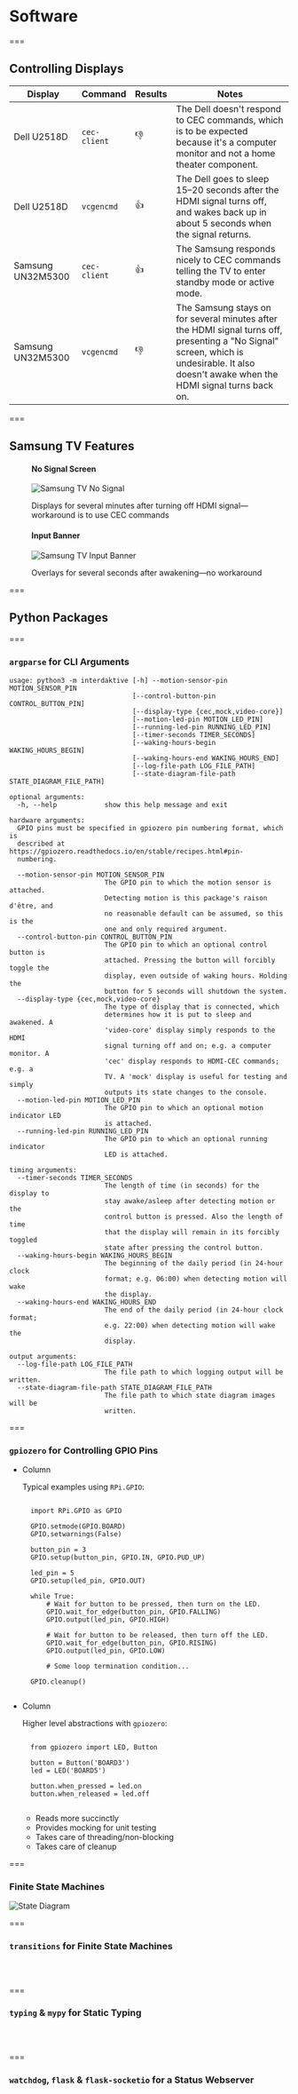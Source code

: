 <!-- .slide: id="software-software" -->
# Software

===
<!-- .slide: class="columns layout" id="software-controlling-displays" -->
## Controlling Displays

<style>
    #software-controlling-displays table {
        font-size: smaller;
    }
    #software-controlling-displays table td {
        vertical-align: middle;
    }
    #software-controlling-displays table td:nth-of-type(2) {
        white-space: nowrap;
    }
    #software-controlling-displays table td:nth-of-type(3) {
        font-size: larger;
        text-align: center;
    }
</style>

| Display           | Command      | Results | Notes                                                                                                                                                                                      |
| ----------------- | ------------ | ------- | ------------------------------------------------------------------------------------------------------------------------------------------------------------------------------------------ |
| Dell U2518D       | `cec-client` | 👎       | The Dell doesn't respond to CEC commands, which is to be expected because it's a computer monitor and not a home theater component.                                                        |
| Dell U2518D       | `vcgencmd`   | 👍       | The Dell goes to sleep 15–20 seconds after the HDMI signal turns off, and wakes back up in about 5 seconds when the signal returns.                                                        |
| Samsung UN32M5300 | `cec-client` | 👍       | The Samsung responds nicely to CEC commands telling the TV to enter standby mode or active mode.                                                                                           |
| Samsung UN32M5300 | `vcgencmd`   | 👎       | The Samsung stays on for several minutes after the HDMI signal turns off, presenting a "No Signal" screen, which is undesirable. It also doesn't awake when the HDMI signal turns back on. |

===
<!-- .slide: id="software-samsung-tv-features" -->
## Samsung TV Features

<style>
    #software-samsung-tv-features img {
        height: 600px;
    }
</style>

<div class="figures equisized">
    <figure>
        <h4>No Signal Screen</h4>
        <p>
            <img title="Samsung TV No Signal" src="slides/software/samsung-tv-no-signal.jpg" />
        </p>
        <figcaption>Displays for several minutes after turning off HDMI signal&mdash;workaround is to use CEC commands</figcaption>
    </figure>
    <figure>
        <h4>Input Banner</h4>
        <p>
            <img title="Samsung TV Input Banner" src="slides/software/samsung-tv-input-banner.jpg" />
        </p>
        <figcaption>Overlays for several seconds after awakening&mdash;no workaround</figcaption>
    </figure>
</div>

===
<!-- .slide: id="software-python-packages" -->
## Python Packages

===
### `argparse` for CLI Arguments

```plaintext
usage: python3 -m interdaktive [-h] --motion-sensor-pin MOTION_SENSOR_PIN
                               [--control-button-pin CONTROL_BUTTON_PIN]
                               [--display-type {cec,mock,video-core}]
                               [--motion-led-pin MOTION_LED_PIN]
                               [--running-led-pin RUNNING_LED_PIN]
                               [--timer-seconds TIMER_SECONDS]
                               [--waking-hours-begin WAKING_HOURS_BEGIN]
                               [--waking-hours-end WAKING_HOURS_END]
                               [--log-file-path LOG_FILE_PATH]
                               [--state-diagram-file-path STATE_DIAGRAM_FILE_PATH]

optional arguments:
  -h, --help            show this help message and exit

hardware arguments:
  GPIO pins must be specified in gpiozero pin numbering format, which is
  described at https://gpiozero.readthedocs.io/en/stable/recipes.html#pin-
  numbering.

  --motion-sensor-pin MOTION_SENSOR_PIN
                        The GPIO pin to which the motion sensor is attached.
                        Detecting motion is this package's raison d'être, and
                        no reasonable default can be assumed, so this is the
                        one and only required argument.
  --control-button-pin CONTROL_BUTTON_PIN
                        The GPIO pin to which an optional control button is
                        attached. Pressing the button will forcibly toggle the
                        display, even outside of waking hours. Holding the
                        button for 5 seconds will shutdown the system.
  --display-type {cec,mock,video-core}
                        The type of display that is connected, which
                        determines how it is put to sleep and awakened. A
                        'video-core' display simply responds to the HDMI
                        signal turning off and on; e.g. a computer monitor. A
                        'cec' display responds to HDMI-CEC commands; e.g. a
                        TV. A 'mock' display is useful for testing and simply
                        outputs its state changes to the console.
  --motion-led-pin MOTION_LED_PIN
                        The GPIO pin to which an optional motion indicator LED
                        is attached.
  --running-led-pin RUNNING_LED_PIN
                        The GPIO pin to which an optional running indicator
                        LED is attached.

timing arguments:
  --timer-seconds TIMER_SECONDS
                        The length of time (in seconds) for the display to
                        stay awake/asleep after detecting motion or the
                        control button is pressed. Also the length of time
                        that the display will remain in its forcibly toggled
                        state after pressing the control button.
  --waking-hours-begin WAKING_HOURS_BEGIN
                        The beginning of the daily period (in 24-hour clock
                        format; e.g. 06:00) when detecting motion will wake
                        the display.
  --waking-hours-end WAKING_HOURS_END
                        The end of the daily period (in 24-hour clock format;
                        e.g. 22:00) when detecting motion will wake the
                        display.

output arguments:
  --log-file-path LOG_FILE_PATH
                        The file path to which logging output will be written.
  --state-diagram-file-path STATE_DIAGRAM_FILE_PATH
                        The file path to which state diagram images will be
                        written.
```
<!-- .element: class="stretch" -->

===
<!-- .slide: class="columns layout" -->
### `gpiozero` for Controlling GPIO Pins

- Column

    Typical examples using `RPi.GPIO`:

    <pre><code class="language-python" data-line-numbers data-trim>
    import RPi.GPIO as GPIO

    GPIO.setmode(GPIO.BOARD)
    GPIO.setwarnings(False)

    button_pin = 3
    GPIO.setup(button_pin, GPIO.IN, GPIO.PUD_UP)

    led_pin = 5
    GPIO.setup(led_pin, GPIO.OUT)

    while True:
        # Wait for button to be pressed, then turn on the LED.
        GPIO.wait_for_edge(button_pin, GPIO.FALLING)
        GPIO.output(led_pin, GPIO.HIGH)

        # Wait for button to be released, then turn off the LED.
        GPIO.wait_for_edge(button_pin, GPIO.RISING)
        GPIO.output(led_pin, GPIO.LOW)

        # Some loop termination condition...

    GPIO.cleanup()
    </code></pre>

- Column

    Higher level abstractions with `gpiozero`:

    <pre><code class="language-python" data-line-numbers data-trim>
    from gpiozero import LED, Button
  
    button = Button('BOARD3')
    led = LED('BOARD5')

    button.when_pressed = led.on
    button.when_released = led.off
    </code></pre>

    - Reads more succinctly
    - Provides mocking for unit testing
    - Takes care of threading/non-blocking
    - Takes care of cleanup

===
<h3>Finite State Machines</h3>
<img class="stretch" src="slides/software/state-diagram.png" title="State Diagram" />

===
### `transitions` for Finite State Machines

<pre class="stretch">
    <code
        class="language-python"
        data-src="https://raw.githubusercontent.com/robertbullen/dakboard/master/interdaktive/state_machine.py"
        data-trim
    >
    </code>
</pre>

===
### `typing` & `mypy` for Static Typing

<pre class="stretch">
    <code
        class="language-python"
        data-src="https://raw.githubusercontent.com/robertbullen/dakboard/master/interdaktive/display.py"
        data-trim
    >
    </code>
</pre>

===
### `watchdog`, `flask` & `flask-socketio` for a Status Webserver

<pre class="stretch">
    <code
        class="language-python"
        data-line-numbers="115-128"
        data-src="https://raw.githubusercontent.com/robertbullen/dakboard/master/interdaktive/webserver/__main__.py"
        data-trim
    >
    </code>
</pre>
